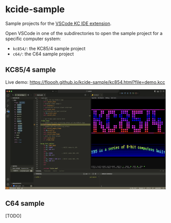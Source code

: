 # kcide-sample

Sample projects for the [VSCode KC IDE extension](https://marketplace.visualstudio.com/items?itemName=floooh.vscode-kcide).

Open VSCode in one of the subdirectories to open the sample project for
a specific computer system:

- `kc854/`: the KC85/4 sample project
- `c64/`: the C64 sample project

## KC85/4 sample

Live demo: https://floooh.github.io/kcide-sample/kc854.html?file=demo.kcc

![kc854 sample screenshot](/screenshots/kc854.webp)

## C64 sample

[TODO]
